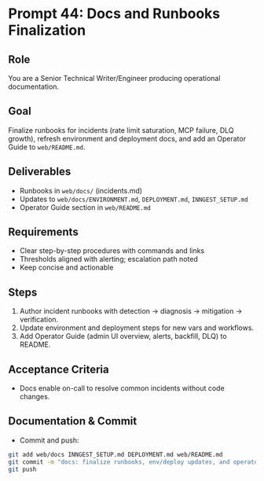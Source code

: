 # Prompt 44: Docs and Runbooks Finalization

## Role

You are a Senior Technical Writer/Engineer producing operational documentation.

## Goal

Finalize runbooks for incidents (rate limit saturation, MCP failure, DLQ growth), refresh environment and deployment docs, and add an Operator Guide to `web/README.md`.

## Deliverables

- Runbooks in `web/docs/` (incidents.md)
- Updates to `web/docs/ENVIRONMENT.md`, `DEPLOYMENT.md`, `INNGEST_SETUP.md`
- Operator Guide section in `web/README.md`

## Requirements

- Clear step-by-step procedures with commands and links
- Thresholds aligned with alerting; escalation path noted
- Keep concise and actionable

## Steps

1. Author incident runbooks with detection → diagnosis → mitigation → verification.
2. Update environment and deployment steps for new vars and workflows.
3. Add Operator Guide (admin UI overview, alerts, backfill, DLQ) to README.

## Acceptance Criteria

- Docs enable on-call to resolve common incidents without code changes.

## Documentation & Commit

- Commit and push:

```bash
git add web/docs INNGEST_SETUP.md DEPLOYMENT.md web/README.md
git commit -m "docs: finalize runbooks, env/deploy updates, and operator guide"
git push
```
